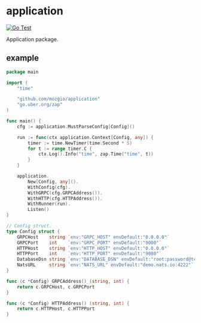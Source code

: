 # application

[![Go Test](https://github.com/mozgio/application/actions/workflows/go.yml/badge.svg)](https://github.com/mozgio/application/actions/workflows/go.yml)

Application package.

## example

```go
package main

import (
	"time"

	"github.com/mozgio/application"
	"go.uber.org/zap"
)

func main() {
	cfg := application.MustParseConfig[Config]()

	run := func(ctx application.Context[Config, any]) {
		timer := time.NewTimer(time.Second * 5)
		for t := range timer.C {
			ctx.Log().Info("time", zap.Time("time", t))
		}
	}

	application.
		New[Config, any]().
		WithConfig(cfg).
		WithGRPC(cfg.GRPCAddress()).
		WithHTTP(cfg.HTTPAddress()).
		WithRunner(run).
		Listen()
}

// Config struct.
type Config struct {
	GRPCHost    string `env:"GRPC_HOST" envDefault:"0.0.0.0"`
	GRPCPort    int    `env:"GRPC_PORT" envDefault:"9000"`
	HTTPHost    string `env:"HTTP_HOST" envDefault:"0.0.0.0"`
	HTTPPort    int    `env:"HTTP_PORT" envDefault:"9080"`
	DatabaseDsn string `env:"DATABASE_DSN" envDefault:"root:password@tcp(localhost:3306)/mozg"`
	NatsURL     string `env:"NATS_URL" envDefault:"demo.nats.io:4222"`
}

func (c *Config) GRPCAddress() (string, int) {
	return c.GRPCHost, c.GRPCPort
}

func (c *Config) HTTPAddress() (string, int) {
	return c.HTTPHost, c.HTTPPort
}

```
